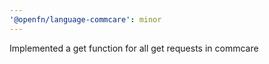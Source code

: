 ```yaml
---
'@openfn/language-commcare': minor
---
```


Implemented a get function for all get requests in commcare
